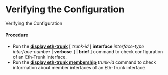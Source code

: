 Verifying the Configuration
===========================

Verifying the Configuration

#### Procedure

* Run the [**display eth-trunk**](cmdqueryname=display+eth-trunk) [ *trunk-id* [ **interface** *interface-type* *interface-number* | **verbose** ] | **brief** ] command to check configuration of an Eth-Trunk interface.
* Run the [**display eth-trunk membership**](cmdqueryname=display+eth-trunk+membership) *trunk-id* command to check information about member interfaces of an Eth-Trunk interface.